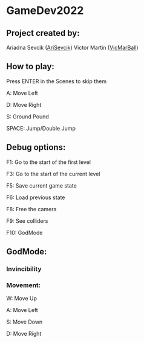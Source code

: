 # GameDev2022
## Project created by:
Ariadna Sevcik ([AriSevcik](https://github.com/AriSevcik))
Victor Martin ([VicMarBall](https://github.com/VicMarBall))

## How to play: 
Press ENTER in the Scenes to skip them

A: Move Left

D: Move Right

S: Ground Pound

SPACE: Jump/Double Jump

## Debug options: 
F1: Go to the start of the first level

F3: Go to the start of the current level

F5: Save current game state

F6: Load previous state

F8: Free the camera

F9: See colliders

F10: GodMode

## GodMode:
### Invincibility

### Movement: 
W: Move Up

A: Move Left

S: Move Down

D: Move Right

